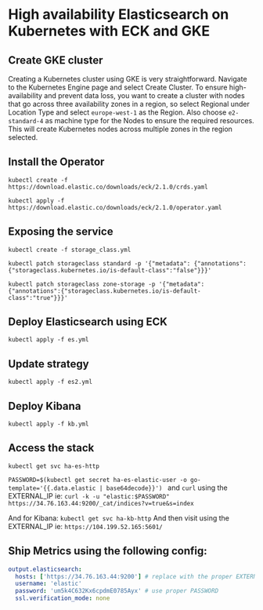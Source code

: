 # High availability Elasticsearch on Kubernetes with ECK and GKE

## Create GKE cluster

Creating a Kubernetes cluster using GKE is very straightforward. Navigate to the Kubernetes Engine page
and select Create Cluster. To ensure high-availability and prevent data loss, you want to create a cluster
with nodes that go across three availability zones in a region, so select Regional under Location Type and select
`europe-west-1` as the Region.
Also choose `e2-standard-4` as machine type for the Nodes to ensure the required resources.
This will create Kubernetes nodes across multiple zones in the region selected.


## Install the Operator

`kubectl create -f https://download.elastic.co/downloads/eck/2.1.0/crds.yaml`

`kubectl apply -f https://download.elastic.co/downloads/eck/2.1.0/operator.yaml`


## Exposing the service

`kubectl create -f storage_class.yml`

`kubectl patch storageclass standard -p '{"metadata": {"annotations":{"storageclass.kubernetes.io/is-default-class":"false"}}}'`

`kubectl patch storageclass zone-storage -p '{"metadata": {"annotations":{"storageclass.kubernetes.io/is-default-class":"true"}}}'`


## Deploy Elasticsearch using ECK

`kubectl apply -f es.yml`


## Update strategy

`kubectl apply -f es2.yml`


## Deploy Kibana

`kubectl apply -f kb.yml`


## Access the stack

`kubectl get svc ha-es-http`

`PASSWORD=$(kubectl get secret ha-es-elastic-user -o go-template='{{.data.elastic | base64decode}}') `
and `curl` using the EXTERNAL_IP ie:
`curl -k -u "elastic:$PASSWORD" https://34.76.163.44:9200/_cat/indices?v=true&s=index`

And for Kibana:
`kubectl get svc ha-kb-http`
And then visit using the EXTERNAL_IP ie: `https://104.199.52.165:5601/`

## Ship Metrics using the following config:

```yaml
output.elasticsearch:
  hosts: ['https://34.76.163.44:9200'] # replace with the proper EXTERNAL_IP
  username: 'elastic'
  password: 'um5k4C632Kx6cpdmE0785Ayx' # use proper PASSWORD
  ssl.verification_mode: none
```


